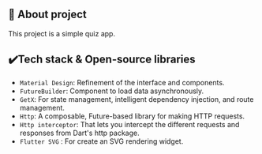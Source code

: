 ## 🔨 About project

This project is a simple quiz app.

## ✔️Tech stack & Open-source libraries
- `Material Design`: Refinement of the interface and components.
- `FutureBuilder`: Component to load data asynchronously.
- `GetX`: For state management, intelligent dependency injection, and route management.
- `Http`: A composable, Future-based library for making HTTP requests.
- `Http interceptor`: That lets you intercept the different requests and responses from Dart's http package.
- `Flutter SVG` : For create an SVG rendering widget.